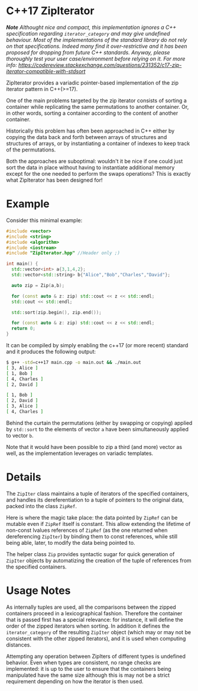 # C++17 ZipIterator
***Note** Althought nice and compact, this implementation ignores a C++ specification regarding `iterator_category` and may give undefined behaviour. Most of the implementations of the standard library do not rely on that specifications. Indeed many find it over-restrictive and it has been proposed for dropping from future C++ standards. Anyway, please thoroughly test your user case/environment before relying on it. For more info: https://codereview.stackexchange.com/questions/231352/c17-zip-iterator-compatible-with-stdsort*

ZipIterator provides a variadic pointer-based implementation of the zip iterator pattern in C++(>=17).

One of the main problems targeted by the zip iterator consists of sorting a container while replicating the same permutations to another container. Or, in other words, sorting a container according to the content of another container.

Historically this problem has often been approached in C++ either by copying the data back and forth between arrays of structures and structures of arrays, or by instantiating a container of indexes to keep track of the permutations.

Both the approaches are suboptimal: wouldn't it be nice if one could just sort the data in place without having to instantiate additional memory except for the one needed to perform the swaps operations? This is exactly what ZipIterator has been designed for!

# Example
 Consider this minimal example:
```c++
#include <vector>
#include <string>
#include <algorithm>
#include <iostream>
#include "ZipIterator.hpp" //Header only ;)

int main() {
  std::vector<int> a{3,1,4,2};
  std::vector<std::string> b{"Alice","Bob","Charles","David"};

  auto zip = Zip(a,b);

  for (const auto & z: zip) std::cout << z << std::endl;
  std::cout << std::endl;

  std::sort(zip.begin(), zip.end());

  for (const auto & z: zip) std::cout << z << std::endl;
  return 0;
}
```
It can be compiled by simply enabling the c++17 (or more recent) standard and it produces the following output:
```bash
$ g++ -std=c++17 main.cpp -o main.out && ./main.out
[ 3, Alice ]
[ 1, Bob ]
[ 4, Charles ]
[ 2, David ]

[ 1, Bob ]
[ 2, David ]
[ 3, Alice ]
[ 4, Charles ]
```
Behind the curtain the permutations (either by swapping or copying) applied by `std::sort` to the elements of vector `a` have been simultaneously applied to vector `b`.

Note that it would have been possible to zip a third (and more) vector as well, as the implementation leverages on variadic templates.

# Details

The `ZipIter` class maintains a tuple of iterators of the specified containers, and handles its dereferentiation to a tuple of pointers to the original data, packed into the class `ZipRef`.

Here is where the magic take place: the data pointed by `ZipRef` can be mutable even if `ZipRef` itself is constant. This allow extending the lifetime of non-const lvalues references of `ZipRef` (as the one returned when dereferencing `ZipIter`) by binding them to const references, while still being able, later, to modify the data being pointed to.

The helper class `Zip` provides syntactic sugar for quick generation of `ZipIter` objects by automatizing the creation of the tuple of references from the specified containers.

# Usage Notes

As internally tuples are used, all the comparisons between the zipped containers proceed in a lexicographical fashion. Therefore the container that is passed first has a special relevance: for instance, it will define the order of the zipped iterators when sorting. In addition it defines the `iterator_category` of the resulting `ZipIter` object (which may or may not be consistent with the other zipped iterators), and it is used when computing distances.

Attempting any operation between ZipIters of different types is undefined behavior.
Even when types are consistent, no range checks are implemented: it is up to the user to ensure that the containers being manipulated have the same size although this is may not be a strict requirement depending on how the iterator is then used.
